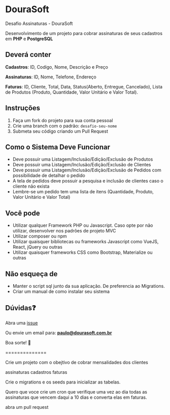 # DouraSoft

Desafio Assinaturas - DouraSoft

Desenvolvimento de um projeto para cobrar assinaturas de seus cadastros em **PHP** e **PostgreSQL**

## Deverá conter
**Cadastros**: ID, Codigo, Nome, Descrição e Preço

**Assinaturas**: ID, Nome, Telefone, Endereço

**Faturas**: ID, Cliente, Total, Data, Status(Aberto, Entregue, Cancelado), Lista de Produtos (Produto, Quantidade, Valor Unitário e Valor Total).

## Instruções

1. Faça um fork do projeto para sua conta pessoal
2. Crie uma branch com o padrão: `desafio-seu-nome`
3. Submeta seu código criando um Pull Request

## Como o Sistema Deve Funcionar

 - Deve possuir uma Listagem/Inclusão/Edição/Exclusão de Produtos
 - Deve possuir uma Listagem/Inclusão/Edição/Exclusão de Clientes
 - Deve possuir uma Listagem/Inclusão/Edição/Exclusão de Pedidos com possibilidade de detalhar o pedido
 - A tela de pedidos deve possuir a pesquisa e inclusão de clientes caso o cliente não exista
 - Lembre-se um pedido tem uma lista de itens (Quantidade, Produto, Valor Unitário e Valor Total)

## Você pode

- Utilizar qualquer Framework PHP ou Javascript. Caso opte por não utilizar, desenvolver nos padrões de projeto MVC
- Utilizar composer ou npm
- Utilizar quaisquer bibliotecas ou frameworks Javascript como VueJS, React, jQuery ou outras
- Utilizar quaisquer frameworks CSS como Bootstrap, Materialize ou outras

## Não esqueça de

- Manter o script sql junto da sua aplicação. De preferencia ao Migrations.
- Criar um manual de como instalar seu sistema

## Dúvidas:question:

Abra uma [issue](https://github.com/paulop/dourasoft/issues/new)

Ou envie um email para: **paulo@dourasoft.com.br**

Boa sorte! :muscle:

==============

Crie um projeto com o obejtivo de cobrar mensalidades dos clientes

assinaturas
cadastros
faturas

Crie o migrations e os seeds para inicializar as tabelas.

Quero que voce crie um cron que verifique uma vez ao dia todas 
as assinaturas que vencem daqui a 10 dias e converta elas em faturas.

abra um pull request

